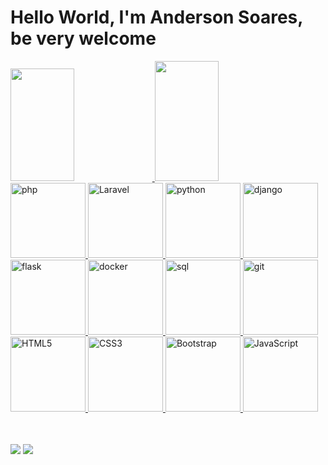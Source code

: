 # Hello World, I'm Anderson Soares, be very welcome

<table>
  <a href="https://github.com/andersonsoaresmartins">
  <img width="45%" height="180em" src="https://github-readme-stats.vercel.app/api?username=andersonsoaresmartins&show_icons=true&theme=transparent&include_all_commits=true&count_private=true"/>
  <img width="45%" height="192em" src="https://github-readme-stats.vercel.app/api/top-langs/?username=andersonsoaresmartins&layout=compact&langs_count=6&theme=transparent"/>
  <br>
  <img src="https://img.icons8.com/color/2x/php.png" width="120" alt="php">
  <img src="https://cdn.iconscout.com/icon/free/png-64/laravel-226015.png" width="120" alt="Laravel">
  <img src="https://img.icons8.com/color/2x/python.png" width="120" alt="python">
  <img src="https://img.icons8.com/color/2x/django.png" width="120" alt="django">
  <img src="https://img.icons8.com/color/2x/flask.png" width="120" alt="flask">
  <img src="https://img.icons8.com/color/2x/docker.png" width="120" alt="docker">
  <img src="https://img.icons8.com/color/2x/sql.png" width="120" alt="sql">
  <img src="https://img.icons8.com/color/2x/git.png" width="120" alt="git">
  <img src="https://img.icons8.com/color/2x/html-5.png" width="120" alt="HTML5">
  <img src="https://img.icons8.com/color/2x/css3.png" width="120" alt="CSS3">
  <img src="https://img.icons8.com/color/2x/bootstrap.png" width="120" alt="Bootstrap">
  <img src="https://img.icons8.com/nolan/2x/javascript.png" width="120" alt="JavaScript"></a>
</table>
<br>
<div> 
  <a href="https://www.linkedin.com/in/asmartins999/" target="_blank"><img src="https://img.shields.io/badge/-LinkedIn-%230077B5?style=for-the-badge&logo=linkedin&logoColor=white" target="_blank"></a> 
  <a href = "mailto: asmartins@live.com"><img src="https://img.shields.io/badge/-Mail-%23333?style=for-the-badge&logo=gmail&logoColor=white" target="_blank"></a>
</div>
